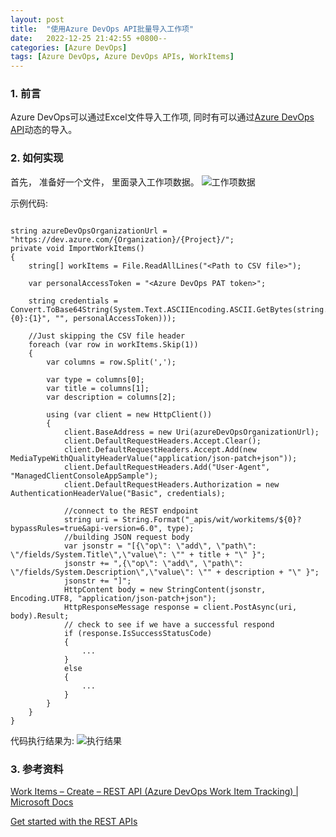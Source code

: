 ```yaml
---
layout: post
title:  "使用Azure DevOps API批量导入工作项"
date:   2022-12-25 21:42:55 +0800--
categories: [Azure DevOps]
tags: [Azure DevOps, Azure DevOps APIs, WorkItems]  
---
```


### 1. 前言

Azure DevOps可以通过Excel文件导入工作项, 同时有可以通过[Azure DevOps API](https://docs.microsoft.com/en-us/rest/api/azure/devops)动态的导入。

### 2. 如何实现

首先， 准备好一个文件， 里面录入工作项数据。
![工作项数据](https://devblogs.microsoft.com/premier-developer/wp-content/uploads/sites/31/2022/05/word-image-4.png)

示例代码:

```CSharp

string azureDevOpsOrganizationUrl = "https://dev.azure.com/{Organization}/{Project}/";
private void ImportWorkItems()
{
    string[] workItems = File.ReadAllLines("<Path to CSV file>");

    var personalAccessToken = "<Azure DevOps PAT token>";

    string credentials = Convert.ToBase64String(System.Text.ASCIIEncoding.ASCII.GetBytes(string.Format("{0}:{1}", "", personalAccessToken)));
    
    //Just skipping the CSV file header
    foreach (var row in workItems.Skip(1))
    {
        var columns = row.Split(',');

        var type = columns[0];
        var title = columns[1];
        var description = columns[2];

        using (var client = new HttpClient())
        {
            client.BaseAddress = new Uri(azureDevOpsOrganizationUrl);
            client.DefaultRequestHeaders.Accept.Clear();
            client.DefaultRequestHeaders.Accept.Add(new MediaTypeWithQualityHeaderValue("application/json-patch+json"));
            client.DefaultRequestHeaders.Add("User-Agent", "ManagedClientConsoleAppSample");
            client.DefaultRequestHeaders.Authorization = new AuthenticationHeaderValue("Basic", credentials);

            //connect to the REST endpoint
            string uri = String.Format("_apis/wit/workitems/${0}?bypassRules=true&api-version=6.0", type);
            //building JSON request body
            var jsonstr = "[{\"op\": \"add\", \"path\": \"/fields/System.Title\",\"value\": \"" + title + "\" }";
            jsonstr += ",{\"op\": \"add\", \"path\": \"/fields/System.Description\",\"value\": \"" + description + "\" }";
            jsonstr += "]"; 
            HttpContent body = new StringContent(jsonstr, Encoding.UTF8, "application/json-patch+json");
            HttpResponseMessage response = client.PostAsync(uri, body).Result;                    
            // check to see if we have a successful respond
            if (response.IsSuccessStatusCode)
            {
                ...
            }
            else
            {
                ...
            }
        }
    }
}
```

代码执行结果为:
![执行结果](https://devblogs.microsoft.com/premier-developer/wp-content/uploads/sites/31/2022/05/graphical-user-interface-text-application-email-5.png)

### 3. 参考资料
[Work Items – Create – REST API (Azure DevOps Work Item Tracking) | Microsoft Docs](https://learn.microsoft.com/en-us/rest/api/azure/devops/wit/work-items/create?view=azure-devops-rest-6.0&tabs=HTTP)

[Get started with the REST APIs](https://learn.microsoft.com/en-us/azure/devops/integrate/how-to/call-rest-api?view=azure-devops)
